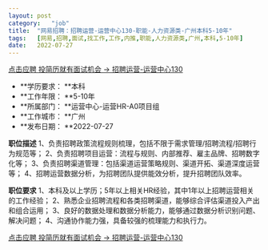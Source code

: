 ```yaml
---
layout:	post
category:	"job"
title:	"网易招聘：招聘运营-运营中心130-职能-人力资源类-广州本科5-10年"
tags:	[网易,招聘,面试,找工作,工作,内推,职能,人力资源类,广州,本科,5-10年]
date:	2022-07-27
---
```


[点击应聘 投简历就有面试机会 -> 招聘运营-运营中心130](http://mobile.bole.netease.com/bole/boleDetail?id=29432&employeeId=346f03c3cda5f04c&key=all)



- **学历要求： **本科
- **工作年限： **5-10年
- **所属部门： **运营中心-运营HR-A0项目组
- **工作城市： **广州
- **发布日期： **2022-07-27



**职位描述**
1、负责招聘政策流程规则梳理，包括不限于需求管理/招聘流程/招聘行为规范等；
2、负责招聘项目运营：流程与规则、内部推荐、雇主品牌、招聘数字化等；
3、负责招聘渠道管理：包括渠道运营策略规则、渠道开拓、渠道深度运营等；
4、招聘运营数据分析，为招聘团队提供能效分析，提升招聘团队效率。



**职位要求**
1、本科及以上学历；5年以上相关HR经验，其中1年以上招聘运营相关的工作经验； 
2、熟悉企业招聘流程和各类招聘渠道，能够综合评估渠道投入产出和组合运用； 
3、良好的数据处理和数据分析能力，能够通过数据分析识别问题、解决问题；
4、沟通协作能力强，具备较强的梳理能力和执行力。



[点击应聘 投简历就有面试机会 -> 招聘运营-运营中心130](http://mobile.bole.netease.com/bole/boleDetail?id=29432&employeeId=346f03c3cda5f04c&key=all)